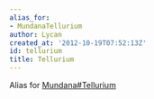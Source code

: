 ```yaml
---
alias_for:
- MundanaTellurium
author: Lycan
created_at: '2012-10-19T07:52:13Z'
id: tellurium
title: Tellurium
---
```

Alias for [Mundana\#Tellurium]

  [Mundana\#Tellurium]: Mundana#Tellurium